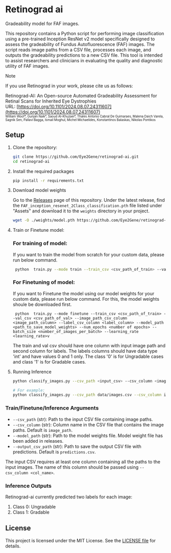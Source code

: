 # Retinograd ai

Gradeability model for FAF images.

This repository contains a Python script for performing image classification using a pre-trained Inception ResNet v2 model specifically designed to assess the gradeability of Fundus Autofluorescence (FAF) images. The script reads image paths from a CSV file, processes each image, and outputs the gradeability predictions to a new CSV file. This tool is intended to assist researchers and clinicians in evaluating the quality and diagnostic utility of FAF images.

> [!note]
>
> If you use Retinograd in your work, please cite us as follows:
>
> Retinograd-AI: An Open-source Automated Gradeability Assessment for Retinal Scans for Inherited Eye Dystrophies <br>
> URL: [https://doi.org/10.1101/2024.08.07.24311607](https://doi.org/10.1101/2024.08.07.24311607) <br>
> <sub><sup>William Woof*, Gunjan Naik*, Saoud Al-Khuzaei*, Thales Antonio Cabral De Guimaraes, Malena Daich Varela, Sagnik Sen, Pallavi Bagga, Ismail Moghul, Michel Michaelides, Konstantinos Balaskas, Nikolas Pontikos</sub></sup>


## Setup

1. Clone the repository:
   ```bash
   git clone https://github.com/Eye2Gene/retinograd-ai.git
   cd retinograd-ai
   ```

2. Install the required packages
    ```bash
    pip install -r requirements.txt
    ```

3. Download model weights

    Go to the [Releases](https://github.com/Eye2Gene/retinograd-ai/releases/) page of this repository. Under the latest release, find the `FAF_inception_resenet_2Class_classification.pth` file listed under "Assets" and download it to the `weights` directory in your project.

   ```bash
   wget -O ./weights/model.pth https://github.com/Eye2Gene/retinograd-ai/releases/download/V0.0.1/FAF_inception_resenet_2Class_classification.pth
   ```
4. Train or Finetune model:
   ### For training of model:
   If you want to train the model from scratch for your custom data, please run below command.
   ```bash
    python  train.py --mode train --train_csv <csv_path_of_train> --val_csv <csv_path_of_val> --image_path_csv_column <image_path_column> --label_csv_column <label_column> --model_path <path_to_save_model_weights> --num_epochs <number of epochs> --batch_size <number_of_images_per_batch> --learning_rate <learning_rate>
   ```
   
    ### For Finetuning of model:
   If you want to Finetune the model using our model weights for your custom data, please run below command. For this, the model weights shoule be downloaded first.
   ```
    python  train.py --mode finetune --train_csv <csv_path_of_train> --val_csv <csv_path_of_val> --image_path_csv_column <image_path_column> --label_csv_column <label_column> --model_path <path_to_save_model_weights> --num_epochs <number of epochs> --batch_size <number_of_images_per_batch> --learning_rate <learning_rate>v
    ```
   The train and val csv should have one column with input image path and second column for labels. The labels columns should have data type 'int' and have values 0 and 1 only. The class '0' is for Ungradable cases and class '1' is for Gradable cases.

6. Running Inference
    ```bash
    python classify_images.py --csv_path <input_csv> --csv_column <image_path_column> --model_path <model_weights> --output_csv_path <output_csv>

    # For example:
    python classify_images.py --csv_path data/images.csv --csv_column image_path --model_path weights/model.pth --output_csv_path data/predictions.csv
    ```

### Train/Finetune/Inference Arguments
- `--csv_path` (str): Path to the input CSV file containing image paths.
- `--csv_column` (str): Column name in the CSV file that contains the image paths. Default is `image_path`.
- `--model_path` (str): Path to the model weights file. Model weight file has been added in releases.
- `--output_csv_path` (str): Path to save the output CSV file with predictions. Default is `predictions.csv`.

The input CSV requires at least one column containing all the paths to the input images. The name of this column should be passed using `--csv_column <col_name>`.

### Inference Outputs

Retinograd-ai currently predicted two labels for each image:

1. Class 0: Ungradable
2. Class 1: Gradable

## License

This project is licensed under the MIT License. See the [LICENSE file](https://github.com/Eye2Gene/retinograd-ai/blob/main/LICENSE) for details.
